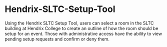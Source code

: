 # Hendrix-SLTC-Setup-Tool
Using the Hendrix SLTC Setup Tool, users can select a room in the SLTC building at Hendrix College to create an outline of how the room should be setup for an event. Those with administrative access have the ability to view pending setup requests and confirm or deny them.
